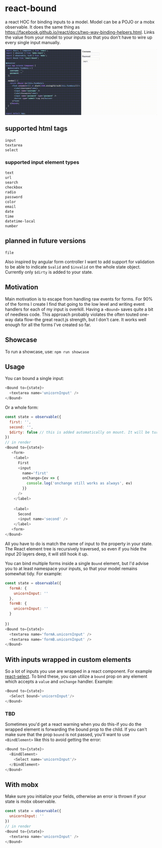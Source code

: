 # react-bound
a react HOC for binding inputs to a model. Model can be a POJO or a mobx observable.
It does the same thing as https://facebook.github.io/react/docs/two-way-binding-helpers.html. Links the value from your model to your inputs so that you don't have to wire up every single input manually.

![showcase login form](https://raw.githubusercontent.com/capaj/react-bound/master/img/showcase-login-form.gif)

## supported html tags

```
input
textarea
select
```

### supported input element types

```
text
url
search
checkbox
radio
password
color
email
date
time
datetime-local
number
```

## planned in future versions
```
file
```
Also inspired by angular form controller I want to add support for validation to be able to indicate `$valid` and `$invalid` on the whole state object. Currently only `$dirty` is added to your state.

## Motivation

Main motivation is to escape from handling raw events for forms. For 90% of the forms I create I find that going to the low level and writing event handlers for each of my input is overkill. Having a `<Bound>` saves quite a bit of needless code. This approach probably violates the often touted one-way data flow-the great react.js strength, but I don't care. It works well enough for all the forms I've created so far.

## Showcase

To run a showcase, use: `npm run showcase`

## Usage

You can bound a single input:
```javascript
<Bound to={state}>
  <textarea name='unicornInput' />
</Bound>
```

Or a whole form:
```javascript
const state = observable({
  first: '',
  second: '',
  $dirty: false // this is added automatically on mount. It will be turned to true when any input is touched-just like in angular
})
// in render
<Bound to={state}>
   <form>
    <label>
      First
      <input
        name='first'
        onChange={ev => {
          console.log('onchange still works as always', ev)
        }}
      />
    </label>

    <label>
      Second
      <input name='second' />
    </label>
   <form>
</Bound>
```
All you have to do is match the name of input to the property in your state. The React element tree is recursively traversed, so even if you hide the input 20 layers deep, it will still hook it up.

You can bind multiple forms inside a single `Bound` element, but I'd advise you to at least namespace your inputs, so that your model remains somewhat tidy.
For example:

```javascript
const state = observable({
  formA: {
    unicornInput: ''
  },
  formB: {
    unicornInput: ''
  }

})
<Bound to={state}>
  <textarea name='formA.unicornInput' />
  <textarea name='formB.unicornInput' />
</Bound>
```

## With inputs wrapped in custom elements

So a lot of inputs you use are wrapped in a react component. For example [react-select](https://github.com/JedWatson/react-select). To bind these, you can utilize a `bound` prop on any element which accepts a `value` and `onChange` handler. Example:

```javascript
<Bound to={state}>
  <Select bound='unicornInput'/>
</Bound>
```

### TBD
Sometimes you'd get a react warning when you do this-if you do the wrapped element is forwarding the bound prop to the child. If you can't make sure that the prop `bound` is not passed, you'll want to use `<BindElement>` like this to avoid getting the error:

```javascript
<Bound to={state}>
  <BindElement>
    <Select name='unicornInput'/>
  </BindElement>
</Bound>
```

## With mobx
Make sure you initialize your fields, otherwise an error is thrown if your state is mobx observable.

```javascript
const state = observable({
  unicornInput: ''
})
// in render
<Bound to={state}>
  <textarea name='unicornInput' />
</Bound>
```
